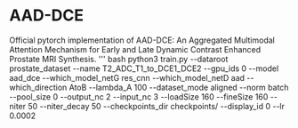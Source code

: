# AAD-DCE
Official pytorch implementation of AAD-DCE: An Aggregated Multimodal Attention Mechanism for Early and Late Dynamic Contrast Enhanced Prostate MRI Synthesis.
''' bash
 python3 train.py --dataroot prostate_dataset --name T2_ADC_T1_to_DCE1_DCE2 --gpu_ids 0 --model aad_dce --which_model_netG res_cnn --which_model_netD aad
--which_direction AtoB --lambda_A 100 --dataset_mode aligned --norm batch --pool_size 0 --output_nc 2 --input_nc 3 --loadSize 160 --fineSize 160 
--niter 50 --niter_decay 50 --checkpoints_dir checkpoints/ --display_id 0 --lr 0.0002

